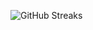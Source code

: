 ![GitHub Streaks](https://github-streaks-mqc9.onrender.com/streak/happilli/image?theme=midnight&cache_bust=1742945663)
